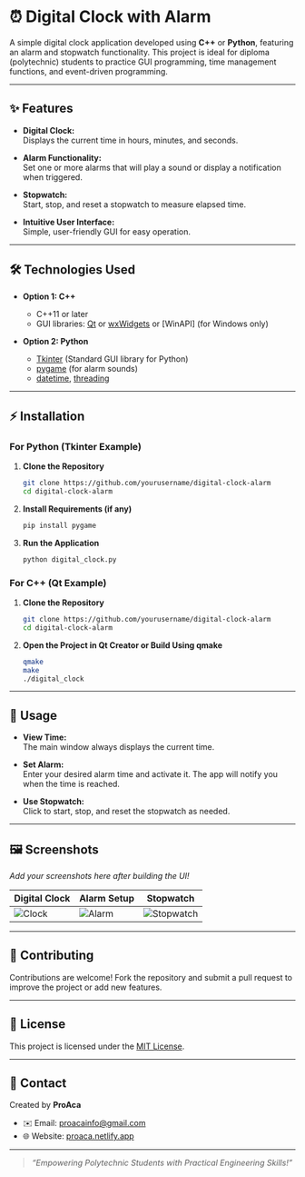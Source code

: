 # ⏰ Digital Clock with Alarm

A simple digital clock application developed using **C++** or **Python**, featuring an alarm and stopwatch functionality. This project is ideal for diploma (polytechnic) students to practice GUI programming, time management functions, and event-driven programming.

---

## ✨ Features

- **Digital Clock:**  
  Displays the current time in hours, minutes, and seconds.

- **Alarm Functionality:**  
  Set one or more alarms that will play a sound or display a notification when triggered.

- **Stopwatch:**  
  Start, stop, and reset a stopwatch to measure elapsed time.

- **Intuitive User Interface:**  
  Simple, user-friendly GUI for easy operation.

---

## 🛠️ Technologies Used

- **Option 1: C++**
  - C++11 or later
  - GUI libraries: [Qt](https://www.qt.io/) or [wxWidgets](https://www.wxwidgets.org/) or [WinAPI] (for Windows only)

- **Option 2: Python**
  - [Tkinter](https://docs.python.org/3/library/tkinter.html) (Standard GUI library for Python)
  - [pygame](https://www.pygame.org/) (for alarm sounds)
  - [datetime](https://docs.python.org/3/library/datetime.html), [threading](https://docs.python.org/3/library/threading.html)

---

## ⚡ Installation

### For Python (Tkinter Example)

1. **Clone the Repository**
    ```bash
    git clone https://github.com/yourusername/digital-clock-alarm
    cd digital-clock-alarm
    ```

2. **Install Requirements (if any)**
    ```bash
    pip install pygame
    ```

3. **Run the Application**
    ```bash
    python digital_clock.py
    ```

### For C++ (Qt Example)

1. **Clone the Repository**
    ```bash
    git clone https://github.com/yourusername/digital-clock-alarm
    cd digital-clock-alarm
    ```

2. **Open the Project in Qt Creator or Build Using qmake**
    ```bash
    qmake
    make
    ./digital_clock
    ```

---

## 🚀 Usage

- **View Time:**  
  The main window always displays the current time.

- **Set Alarm:**  
  Enter your desired alarm time and activate it. The app will notify you when the time is reached.

- **Use Stopwatch:**  
  Click to start, stop, and reset the stopwatch as needed.

---

## 🖼️ Screenshots

*Add your screenshots here after building the UI!*

| Digital Clock   | Alarm Setup | Stopwatch |
|-----------------|------------|-----------|
| ![Clock](assets/clock.png) | ![Alarm](assets/alarm.png) | ![Stopwatch](assets/stopwatch.png) |

---

## 🤝 Contributing

Contributions are welcome! Fork the repository and submit a pull request to improve the project or add new features.

---

## 📄 License

This project is licensed under the [MIT License](LICENSE).

---

## 👤 Contact

Created by **ProAca**  
- ✉️ Email: [proacainfo@gmail.com](mailto:info@proaca.in)  
- 🌐 Website: [proaca.netlify.app](https://proaca.in)

---

> _“Empowering Polytechnic Students with Practical Engineering Skills!”_
